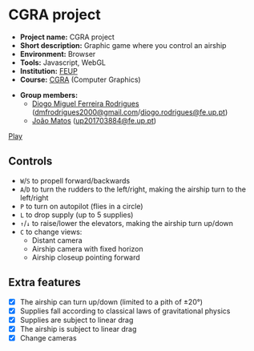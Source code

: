 # CGRA project

- **Project name:** CGRA project
- **Short description:** Graphic game where you control an airship
- **Environment:** Browser
- **Tools:** Javascript, WebGL
- **Institution:** [FEUP](https://sigarra.up.pt/feup/en/web_page.Inicial)
- **Course:** [CGRA](https://sigarra.up.pt/feup/en/UCURR_GERAL.FICHA_UC_VIEW?pv_ocorrencia_id=436438) (Computer Graphics)
<!-- - **Project grade:** ??/20.0 -->
- **Group members:**
    - [Diogo Miguel Ferreira Rodrigues](https://github.com/dmfrodrigues) ([dmfrodrigues2000@gmail.com](mailto:dmfrodrigues2000@gmail.com)/[diogo.rodrigues@fe.up.pt](mailto:diogo.rodrigues@fe.up.pt))
    - [João Matos](https://github.com/MechJM) ([up201703884@fe.up.pt](mailto:up201703884@fe.up.pt))

<a href="https://mechjm.github.io/trabalhoCGRA/proj/">Play</a>

## Controls
- `W`/`S` to propell forward/backwards
- `A`/`D` to turn the rudders to the left/right, making the airship turn to the left/right
- `P` to turn on autopilot (flies in a circle)
- `L` to drop supply (up to 5 supplies)
- `↑`/`↓` to raise/lower the elevators, making the airship turn up/down
- `C` to change views:
    - Distant camera
    - Airship camera with fixed horizon
    - Airship closeup pointing forward

## Extra features
- [x] The airship can turn up/down (limited to a pith of ±20°)
- [x] Supplies fall according to classical laws of gravitational physics
- [x] Supplies are subject to linear drag
- [x] The airship is subject to linear drag
- [x] Change cameras
